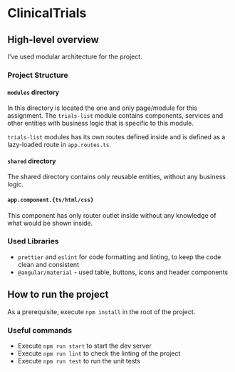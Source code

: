 # ClinicalTrials

## High-level overview

I've used modular architecture for the project.

### Project Structure

#### `modules` directory

In this directory is located the one and only page/module for this assignment.
The `trials-list` module contains components, services and other entities with business logic that is specific to this module.

`trials-list` modules has its own routes defined inside and is defined as a lazy-loaded route in `app.routes.ts`.

#### `shared` directory

The shared directory contains only reusable entities, without any business logic.


#### `app.component.{ts/html/css}`

This component has only router outlet inside without any knowledge of what would be shown inside.


### Used Libraries

- `prettier` and `eslint` for code formatting and linting, to keep the code clean and consistent
- `@angular/material` - used table, buttons, icons and header components

## How to run the project

As a prerequisite, execute `npm install` in the root of the project.

### Useful commands
- Execute `npm run start` to start the dev server
- Execute `npm run lint` to check the linting of the project
- Execute `npm run test` to run the unit tests
